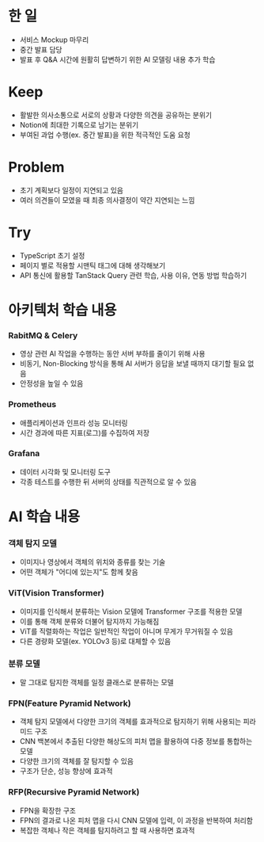 # 한 일
* 서비스 Mockup 마무리
* 중간 발표 담당
* 발표 후 Q&A 시간에 원활히 답변하기 위한 AI 모델링 내용 추가 학습

# Keep
* 활발한 의사소통으로 서로의 상황과 다양한 의견을 공유하는 분위기
* Notion에 최대한 기록으로 남기는 분위기 
* 부여된 과업 수행(ex. 중간 발표)을 위한 적극적인 도움 요청

# Problem
* 초기 계획보다 일정이 지연되고 있음
* 여러 의견들이 모였을 때 최종 의사결정이 약간 지연되는 느낌

# Try
* TypeScript 초기 설정
* 페이지 별로 적용할 시맨틱 태그에 대해 생각해보기
* API 통신에 활용할 TanStack Query 관련 학습, 사용 이유, 연동 방법 학습하기


# 아키텍처 학습 내용
### RabitMQ & Celery
* 영상 관련 AI 작업을 수행하는 동안 서버 부하를 줄이기 위해 사용
* 비동기, Non-Blocking 방식을 통해 AI 서버가 응답을 보낼 때까지 대기할 필요 없음
* 안정성을 높일 수 있음

### Prometheus
* 애플리케이션과 인프라 성능 모니터링
* 시간 경과에 따른 지표(로그)를 수집하여 저장

### Grafana
* 데이터 시각화 및 모니터링 도구
* 각종 테스트를 수행한 뒤 서버의 상태를 직관적으로 알 수 있음


# AI 학습 내용
### 객체 탐지 모델
* 이미지나 영상에서 객체의 위치와 종류를 찾는 기술
* 어떤 객체가 "어디에 있는지"도 함께 찾음

### ViT(Vision Transformer)
* 이미지를 인식해서 분류하는 Vision 모델에 Transformer 구조를 적용한 모델
* 이를 통해 객체 분류와 더불어 탐지까지 가능해짐
* ViT를 직렬화하는 작업은 일반적인 작업이 아니며 무게가 무거워질 수 있음
* 다른 경량화 모델(ex. YOLOv3 등)로 대체할 수 있음

### 분류 모델
* 말 그대로 탐지한 객체를 일정 클래스로 분류하는 모델

### FPN(Feature Pyramid Network)
* 객체 탐지 모델에서 다양한 크기의 객체를 효과적으로 탐지하기 위해 사용되는 피라미드 구조
* CNN 백본에서 추출된 다양한 해상도의 피처 맵을 활용하여 다중 정보를 통합하는 모델
* 다양한 크기의 객체를 잘 탐지할 수 있음
* 구조가 단순, 성능 향상에 효과적

### RFP(Recursive Pyramid Network)
* FPN을 확장한 구조
* FPN의 결과로 나온 피처 맵을 다시 CNN 모델에 입력, 이 과정을 반복하여 처리함
* 복잡한 객체나 작은 객체를 탐지하려고 할 때 사용하면 효과적